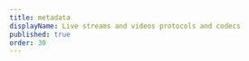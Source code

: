 ```yaml
---
title: metadata
displayName: Live streams and videos protocols and codecs
published: true
order: 30
---
```

